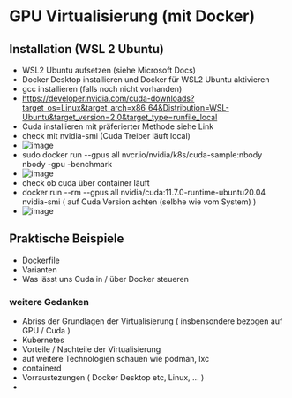 # GPU Virtualisierung (mit Docker)
## Installation (WSL 2 Ubuntu)
- WSL2 Ubuntu aufsetzen (siehe Microsoft Docs)
- Docker Desktop installieren und Docker für WSL2 Ubuntu aktivieren
- gcc installieren (falls noch nicht vorhanden)
- https://developer.nvidia.com/cuda-downloads?target_os=Linux&target_arch=x86_64&Distribution=WSL-Ubuntu&target_version=2.0&target_type=runfile_local
- Cuda installieren mit präferierter Methode siehe Link
- check mit nvidia-smi (Cuda Treiber läuft local)
- ![image](https://user-images.githubusercontent.com/107040049/174431490-c068eaca-9666-4589-9aaf-bf54b31f6e02.png)
- sudo docker run --gpus all nvcr.io/nvidia/k8s/cuda-sample:nbody nbody -gpu -benchmark
- ![image](https://user-images.githubusercontent.com/107040049/174431593-f165dc29-406c-46bb-8bf8-5404edd711a6.png)
- check ob cuda über container läuft 
- docker run --rm --gpus all nvidia/cuda:11.7.0-runtime-ubuntu20.04 nvidia-smi ( auf Cuda Version achten (selbhe wie vom System) )
- ![image](https://user-images.githubusercontent.com/107040049/174431678-51bece42-ddf9-4efd-96c8-06c83837c9cc.png)
## Praktische Beispiele
- Dockerfile
- Varianten 
- Was lässt uns Cuda in / über Docker steueren 
### weitere Gedanken

- Abriss der Grundlagen der Virtualisierung ( insbensondere bezogen auf GPU / Cuda )
- Kubernetes 
- Vorteile / Nachteile der Virtualisierung
- auf weitere Technologien schauen wie podman, lxc
- containerd
- Vorraustezungen ( Docker Desktop etc, Linux, ... )
- 
